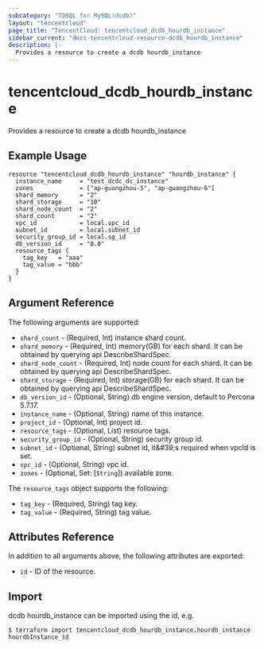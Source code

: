 ```yaml
---
subcategory: "TDSQL for MySQL(dcdb)"
layout: "tencentcloud"
page_title: "TencentCloud: tencentcloud_dcdb_hourdb_instance"
sidebar_current: "docs-tencentcloud-resource-dcdb_hourdb_instance"
description: |-
  Provides a resource to create a dcdb hourdb_instance
---
```


# tencentcloud_dcdb_hourdb_instance

Provides a resource to create a dcdb hourdb_instance

## Example Usage

```hcl
resource "tencentcloud_dcdb_hourdb_instance" "hourdb_instance" {
  instance_name     = "test_dcdc_dc_instance"
  zones             = ["ap-guangzhou-5", "ap-guangzhou-6"]
  shard_memory      = "2"
  shard_storage     = "10"
  shard_node_count  = "2"
  shard_count       = "2"
  vpc_id            = local.vpc_id
  subnet_id         = local.subnet_id
  security_group_id = local.sg_id
  db_version_id     = "8.0"
  resource_tags {
    tag_key   = "aaa"
    tag_value = "bbb"
  }
}
```

## Argument Reference

The following arguments are supported:

* `shard_count` - (Required, Int) instance shard count.
* `shard_memory` - (Required, Int) memory(GB) for each shard. It can be obtained by querying api DescribeShardSpec.
* `shard_node_count` - (Required, Int) node count for each shard. It can be obtained by querying api DescribeShardSpec.
* `shard_storage` - (Required, Int) storage(GB) for each shard. It can be obtained by querying api DescribeShardSpec.
* `db_version_id` - (Optional, String) db engine version, default to Percona 5.7.17.
* `instance_name` - (Optional, String) name of this instance.
* `project_id` - (Optional, Int) project id.
* `resource_tags` - (Optional, List) resource tags.
* `security_group_id` - (Optional, String) security group id.
* `subnet_id` - (Optional, String) subnet id, it&amp;#39;s required when vpcId is set.
* `vpc_id` - (Optional, String) vpc id.
* `zones` - (Optional, Set: [`String`]) available zone.

The `resource_tags` object supports the following:

* `tag_key` - (Required, String) tag key.
* `tag_value` - (Required, String) tag value.

## Attributes Reference

In addition to all arguments above, the following attributes are exported:

* `id` - ID of the resource.



## Import

dcdb hourdb_instance can be imported using the id, e.g.
```
$ terraform import tencentcloud_dcdb_hourdb_instance.hourdb_instance hourdbInstance_id
```


